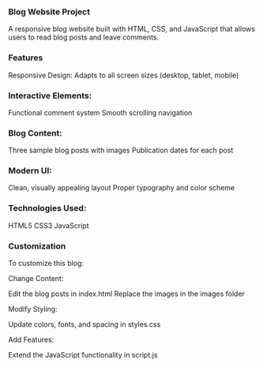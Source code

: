 ### Blog Website Project ###


A responsive blog website built with HTML, CSS, and JavaScript that allows users to read blog posts and leave comments.

### Features
Responsive Design: Adapts to all screen sizes (desktop, tablet, mobile)

### Interactive Elements:

Functional comment system
Smooth scrolling navigation

### Blog Content:

Three sample blog posts with images
Publication dates for each post

### Modern UI:

Clean, visually appealing layout
Proper typography and color scheme

### Technologies Used:

HTML5
CSS3 
JavaScript 

### Customization
To customize this blog:

Change Content:

Edit the blog posts in index.html
Replace the images in the images folder

Modify Styling:

Update colors, fonts, and spacing in styles.css

Add Features:

Extend the JavaScript functionality in script.js
